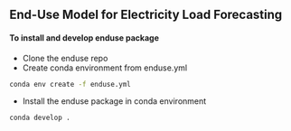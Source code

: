 ## End-Use Model for Electricity Load Forecasting

#### To install and develop enduse package
- Clone the enduse repo
- Create conda environment from enduse.yml
```cmd
conda env create -f enduse.yml
```
- Install the enduse package in conda environment
```cmd
conda develop .
```